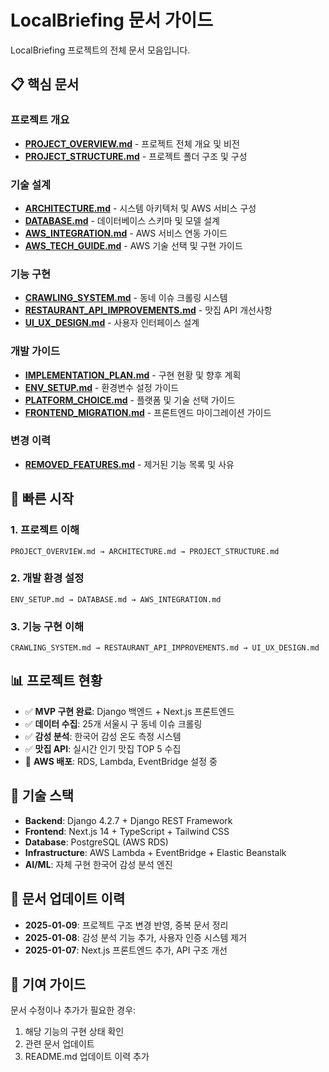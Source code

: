 # LocalBriefing 문서 가이드

LocalBriefing 프로젝트의 전체 문서 모음입니다.

## 📋 핵심 문서

### 프로젝트 개요
- **[PROJECT_OVERVIEW.md](PROJECT_OVERVIEW.md)** - 프로젝트 전체 개요 및 비전
- **[PROJECT_STRUCTURE.md](PROJECT_STRUCTURE.md)** - 프로젝트 폴더 구조 및 구성

### 기술 설계
- **[ARCHITECTURE.md](ARCHITECTURE.md)** - 시스템 아키텍처 및 AWS 서비스 구성
- **[DATABASE.md](DATABASE.md)** - 데이터베이스 스키마 및 모델 설계
- **[AWS_INTEGRATION.md](AWS_INTEGRATION.md)** - AWS 서비스 연동 가이드
- **[AWS_TECH_GUIDE.md](AWS_TECH_GUIDE.md)** - AWS 기술 선택 및 구현 가이드

### 기능 구현
- **[CRAWLING_SYSTEM.md](CRAWLING_SYSTEM.md)** - 동네 이슈 크롤링 시스템
- **[RESTAURANT_API_IMPROVEMENTS.md](RESTAURANT_API_IMPROVEMENTS.md)** - 맛집 API 개선사항
- **[UI_UX_DESIGN.md](UI_UX_DESIGN.md)** - 사용자 인터페이스 설계

### 개발 가이드
- **[IMPLEMENTATION_PLAN.md](IMPLEMENTATION_PLAN.md)** - 구현 현황 및 향후 계획
- **[ENV_SETUP.md](ENV_SETUP.md)** - 환경변수 설정 가이드
- **[PLATFORM_CHOICE.md](PLATFORM_CHOICE.md)** - 플랫폼 및 기술 선택 가이드
- **[FRONTEND_MIGRATION.md](FRONTEND_MIGRATION.md)** - 프론트엔드 마이그레이션 가이드

### 변경 이력
- **[REMOVED_FEATURES.md](REMOVED_FEATURES.md)** - 제거된 기능 목록 및 사유

## 🚀 빠른 시작

### 1. 프로젝트 이해
```
PROJECT_OVERVIEW.md → ARCHITECTURE.md → PROJECT_STRUCTURE.md
```

### 2. 개발 환경 설정
```
ENV_SETUP.md → DATABASE.md → AWS_INTEGRATION.md
```

### 3. 기능 구현 이해
```
CRAWLING_SYSTEM.md → RESTAURANT_API_IMPROVEMENTS.md → UI_UX_DESIGN.md
```

## 📊 프로젝트 현황

- ✅ **MVP 구현 완료**: Django 백엔드 + Next.js 프론트엔드
- ✅ **데이터 수집**: 25개 서울시 구 동네 이슈 크롤링
- ✅ **감성 분석**: 한국어 감성 온도 측정 시스템
- ✅ **맛집 API**: 실시간 인기 맛집 TOP 5 수집
- 🔄 **AWS 배포**: RDS, Lambda, EventBridge 설정 중

## 🔧 기술 스택

- **Backend**: Django 4.2.7 + Django REST Framework
- **Frontend**: Next.js 14 + TypeScript + Tailwind CSS
- **Database**: PostgreSQL (AWS RDS)
- **Infrastructure**: AWS Lambda + EventBridge + Elastic Beanstalk
- **AI/ML**: 자체 구현 한국어 감성 분석 엔진

## 📝 문서 업데이트 이력

- **2025-01-09**: 프로젝트 구조 변경 반영, 중복 문서 정리
- **2025-01-08**: 감성 분석 기능 추가, 사용자 인증 시스템 제거
- **2025-01-07**: Next.js 프론트엔드 추가, API 구조 개선

## 🤝 기여 가이드

문서 수정이나 추가가 필요한 경우:
1. 해당 기능의 구현 상태 확인
2. 관련 문서 업데이트
3. README.md 업데이트 이력 추가
